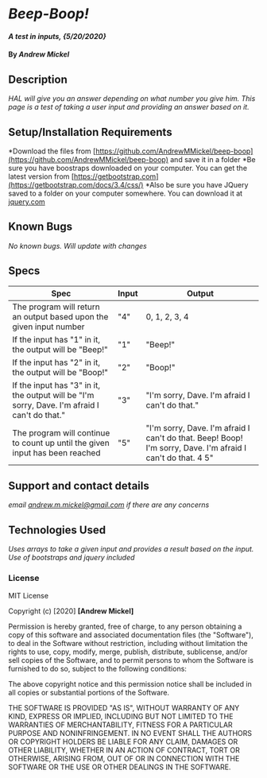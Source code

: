 # _Beep-Boop!_

#### _A test in inputs, {5/20/2020}_

#### By _**Andrew Mickel**_

## Description

_HAL will give you an answer depending on what number you give him._
_This page is a test of taking a user input and providing an answer based on it._

## Setup/Installation Requirements

*Download the files from [https://github.com/AndrewMMickel/beep-boop](https://github.com/AndrewMMickel/beep-boop) and save it in a folder
*Be sure you have boostraps downloaded on your computer. You can get the latest version from [https://getbootstrap.com](https://getbootstrap.com/docs/3.4/css/)
*Also be sure you have JQuery saved to a folder on your computer somewhere. You can download it at [jquery.com](jquery.com/download/)

## Known Bugs

_No known bugs. Will update with changes_

## Specs
|Spec|Input|Output|
|----|------|------|
|The program will return an output based upon the given input number|"4"|0, 1, 2, 3, 4|
|If the input has "1" in it, the output will be "Beep!"|"1"|"Beep!"|
|If the input has "2" in it, the output will be "Boop!"|"2"|"Boop!"|
|If the input has "3" in it, the output will be "I'm sorry, Dave. I'm afraid I can't do that."|"3"|"I'm sorry, Dave. I'm afraid I can't do that."|
|The program will continue to count up until the given input has been reached|"5"|"I'm sorry, Dave. I'm afraid I can't do that. Beep! Boop! I'm sorry, Dave. I'm afraid I can't do that. 4 5"|

## Support and contact details

_email andrew.m.mickel@gmail.com if there are any concerns_

## Technologies Used

_Uses arrays to take a given input and provides a result based on the input. Use of bootstraps and jquery included_

### License

MIT License

Copyright (c) [2020] **[Andrew Mickel]**

Permission is hereby granted, free of charge, to any person obtaining a copy
of this software and associated documentation files (the "Software"), to deal
in the Software without restriction, including without limitation the rights
to use, copy, modify, merge, publish, distribute, sublicense, and/or sell
copies of the Software, and to permit persons to whom the Software is
furnished to do so, subject to the following conditions:

The above copyright notice and this permission notice shall be included in all
copies or substantial portions of the Software.

THE SOFTWARE IS PROVIDED "AS IS", WITHOUT WARRANTY OF ANY KIND, EXPRESS OR
IMPLIED, INCLUDING BUT NOT LIMITED TO THE WARRANTIES OF MERCHANTABILITY,
FITNESS FOR A PARTICULAR PURPOSE AND NONINFRINGEMENT. IN NO EVENT SHALL THE
AUTHORS OR COPYRIGHT HOLDERS BE LIABLE FOR ANY CLAIM, DAMAGES OR OTHER
LIABILITY, WHETHER IN AN ACTION OF CONTRACT, TORT OR OTHERWISE, ARISING FROM,
OUT OF OR IN CONNECTION WITH THE SOFTWARE OR THE USE OR OTHER DEALINGS IN THE
SOFTWARE.